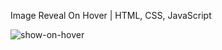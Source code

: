 Image Reveal On Hover | HTML, CSS, JavaScript

![show-on-hover](https://github.com/gnulitskaya/reveal-on-hover/assets/63544167/d1264a8c-385e-44ee-91ec-37ef20cb3544)
